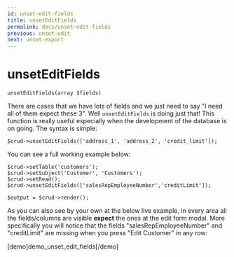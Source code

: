 ```yaml
---
id: unset-edit-fields
title: unsetEditFields
permalink: docs/unset-edit-fields
previous: unset-edit
next: unset-export
---
```


# unsetEditFields


<pre><code class="php">unsetEditFields(array $fields)</code></pre>
There are cases that we have lots of fields and we just need to say "I need all of them expect these 3". Well <code>unsetEditFields</code> is doing just that! This function is really useful especially when the development of the database is on going. The syntax is simple:

<pre><code class="php">$crud->unsetEditFields(['address_1', 'address_2', 'credit_limit']);</code></pre>

You can see a full working example below:

<pre><code class="php">$crud->setTable('customers');
$crud->setSubject('Customer', 'Customers');
$crud->setRead();
$crud->unsetEditFields(['salesRepEmployeeNumber','creditLimit']);

$output = $crud->render();</code></pre>

As you can also see by your own at the below live example, in every area all the fields/columns are visible <strong>expect</strong> the ones at the edit form modal. More specifically you will notice that the fields "salesRepEmployeeNumber" and "creditLimit" are missing when you press "Edit Customer" in any row:

[demo]demo_unset_edit_fields[/demo]
